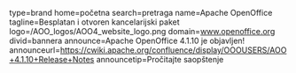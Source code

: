type=brand
home=početna
search=pretraga
name=Apache OpenOffice
tagline=Besplatan i otvoren kancelarijski paket
logo=/AOO_logos/AOO4_website_logo.png
domain=www.openoffice.org
divid=bannera
announce=Apache OpenOffice 4.1.10 je objavljen!
announceurl=https://cwiki.apache.org/confluence/display/OOOUSERS/AOO+4.1.10+Release+Notes
announcetip=Pročitajte saopštenje
~~~~~~
